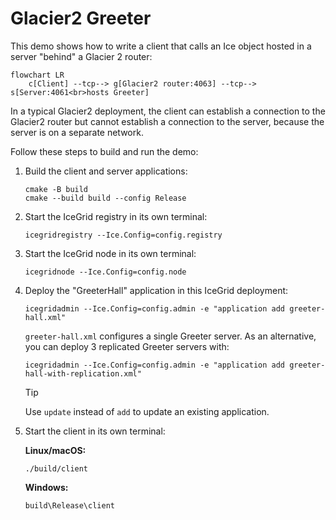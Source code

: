 # Glacier2 Greeter

This demo shows how to write a client that calls an Ice object hosted in a server "behind" a Glacier 2 router:

```mermaid
flowchart LR
    c[Client] --tcp--> g[Glacier2 router:4063] --tcp--> s[Server:4061<br>hosts Greeter]
```

In a typical Glacier2 deployment, the client can establish a connection to the Glacier2 router but cannot establish
a connection to the server, because the server is on a separate network.

Follow these steps to build and run the demo:

1. Build the client and server applications:

   ```shell
   cmake -B build
   cmake --build build --config Release
   ```

2. Start the IceGrid registry in its own terminal:

   ```shell
   icegridregistry --Ice.Config=config.registry
   ```

3. Start the IceGrid node in its own terminal:

   ```shell
   icegridnode --Ice.Config=config.node
   ```

4. Deploy the "GreeterHall" application in this IceGrid deployment:

   ```shell
   icegridadmin --Ice.Config=config.admin -e "application add greeter-hall.xml"
   ```

   `greeter-hall.xml` configures a single Greeter server. As an alternative, you can deploy 3 replicated Greeter servers
   with:

   ```shell
   icegridadmin --Ice.Config=config.admin -e "application add greeter-hall-with-replication.xml"
   ```

   > [!TIP]
   > Use `update` instead of `add` to update an existing application.

5. Start the client in its own terminal:

    **Linux/macOS:**

    ```shell
    ./build/client
    ```

    **Windows:**

    ```shell
    build\Release\client
    ```
